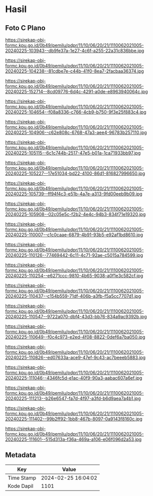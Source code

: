 # Hasil

## Foto C Plano

https://sirekap-obj-formc.kpu.go.id/0b49/pemilu/pdpr/11/10/06/20/21/1110062021005-20240225-103943--db9fe37a-1e27-4c6f-a255-22a31c836bbe.jpg

https://sirekap-obj-formc.kpu.go.id/0b49/pemilu/pdpr/11/10/06/20/21/1110062021005-20240225-104238--81cdbe7e-c44b-41f0-8ea7-2facbaa36374.jpg

https://sirekap-obj-formc.kpu.go.id/0b49/pemilu/pdpr/11/10/06/20/21/1110062021005-20240225-152714--8cd09776-6d4c-4291-a0de-e8963940064c.jpg

https://sirekap-obj-formc.kpu.go.id/0b49/pemilu/pdpr/11/10/06/20/21/1110062021005-20240225-104654--f08a8336-c766-4cb9-b750-9f3e25f883c4.jpg

https://sirekap-obj-formc.kpu.go.id/0b49/pemilu/pdpr/11/10/06/20/21/1110062021005-20240225-104906--c62e808c-6768-47a3-aee4-96783b257110.jpg

https://sirekap-obj-formc.kpu.go.id/0b49/pemilu/pdpr/11/10/06/20/21/1110062021005-20240225-105115--6c1c744b-2517-47e5-b01a-1ca71933bb97.jpg

https://sirekap-obj-formc.kpu.go.id/0b49/pemilu/pdpr/11/10/06/20/21/1110062021005-20240225-105227--17e51034-bd22-4100-86d1-816827996650.jpg

https://sirekap-obj-formc.kpu.go.id/0b49/pemilu/pdpr/11/10/06/20/21/1110062021005-20240225-105739--ff94f4c3-e51b-4a7e-a313-9fd00eeb9b09.jpg

https://sirekap-obj-formc.kpu.go.id/0b49/pemilu/pdpr/11/10/06/20/21/1110062021005-20240225-105908--02c05e5c-f2b2-4e4c-94b3-834f71e19320.jpg

https://sirekap-obj-formc.kpu.go.id/0b49/pemilu/pdpr/11/10/06/20/21/1110062021005-20240225-110007--c1c0caae-6879-4b91-93b5-e92af1bd8610.jpg

https://sirekap-obj-formc.kpu.go.id/0b49/pemilu/pdpr/11/10/06/20/21/1110062021005-20240225-110126--77469442-6c11-4c71-92ae-c5015a784599.jpg

https://sirekap-obj-formc.kpu.go.id/0b49/pemilu/pdpr/11/10/06/20/21/1110062021005-20240225-110254--e6271ccc-9810-4b65-9038-a0f1e3c582cf.jpg

https://sirekap-obj-formc.kpu.go.id/0b49/pemilu/pdpr/11/10/06/20/21/1110062021005-20240225-110437--c154b559-71df-406b-a3fb-f5a5cc7707d1.jpg

https://sirekap-obj-formc.kpu.go.id/0b49/pemilu/pdpr/11/10/06/20/21/1110062021005-20240225-110547--9722a070-dbf4-43d3-bb76-834a9ac9392b.jpg

https://sirekap-obj-formc.kpu.go.id/0b49/pemilu/pdpr/11/10/06/20/21/1110062021005-20240225-110649--f0c4c973-e2ed-4f08-8822-0def6a7ba050.jpg

https://sirekap-obj-formc.kpu.go.id/0b49/pemilu/pdpr/11/10/06/20/21/1110062021005-20240225-110826--ed07633a-ace9-47ef-9c43-ac7beeeb5883.jpg

https://sirekap-obj-formc.kpu.go.id/0b49/pemilu/pdpr/11/10/06/20/21/1110062021005-20240225-111046--4346fc5d-e1ac-40f9-90a3-aabac607a6ef.jpg

https://sirekap-obj-formc.kpu.go.id/0b49/pemilu/pdpr/11/10/06/20/21/1110062021005-20240225-111213--b26e6547-fa7d-4f97-a3fd-b6d9aea7a4b1.jpg

https://sirekap-obj-formc.kpu.go.id/0b49/pemilu/pdpr/11/10/06/20/21/1110062021005-20240225-111402--99b2ff92-1bb8-467b-8097-0a9143f8160c.jpg

https://sirekap-obj-formc.kpu.go.id/0b49/pemilu/pdpr/11/10/06/20/21/1110062021005-20240225-111601--515d313a-f36a-469a-a106-e06f096d2a53.jpg


## Metadata

| Key        | Value               |
| ---------- | ------------------- |
| Time Stamp | 2024-02-25 16:04:02 |
| Kode Dapil | 1101                |



